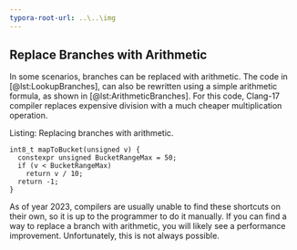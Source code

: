 ```yaml
---
typora-root-url: ..\..\img
---
```


## Replace Branches with Arithmetic

In some scenarios, branches can be replaced with arithmetic. The code in [@lst:LookupBranches], can also be rewritten using a simple arithmetic formula, as shown in [@lst:ArithmeticBranches]. For this code, Clang-17 compiler replaces expensive division with a much cheaper multiplication operation.

Listing: Replacing branches with arithmetic.

~~~~ {#lst:ArithmeticBranches .cpp}
int8_t mapToBucket(unsigned v) {
  constexpr unsigned BucketRangeMax = 50;
  if (v < BucketRangeMax)
    return v / 10;
  return -1;
}
~~~~~~~~~~~~~~~~~~~~~~~~~~~~~~~~~~~~~~~~~~~~~~~~~

As of year 2023, compilers are usually unable to find these shortcuts on their own, so it is up to the programmer to do it manually. If you can find a way to replace a branch with arithmetic, you will likely see a performance improvement. Unfortunately, this is not always possible. 